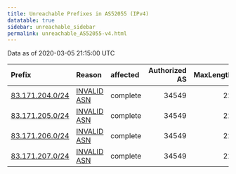 ```yaml
---
title: Unreachable Prefixes in AS52055 (IPv4)
datatable: true
sidebar: unreachable_sidebar
permalink: unreachable_AS52055-v4.html
---
```


Data as of 2020-03-05 21:15:00 UTC


<div class="datatable-begin"></div>

| Prefix                                                   | Reason                                                                                                 | affected   |   Authorized AS |   MaxLength | Anchor                                         |   unreachable /24s |
|:---------------------------------------------------------|:-------------------------------------------------------------------------------------------------------|:-----------|----------------:|------------:|:-----------------------------------------------|-------------------:|
| [83.171.204.0/24](https://stat.ripe.net/83.171.204.0/24) | [INVALID ASN](https://rpki-validator.ripe.net/announcement-preview?asn=AS52055&prefix=83.171.204.0/24) | complete   |           34549 |          22 | [RIPE](unreachable_RIPE_NCC_RPKI_Root-v4.html) |                  1 |
| [83.171.205.0/24](https://stat.ripe.net/83.171.205.0/24) | [INVALID ASN](https://rpki-validator.ripe.net/announcement-preview?asn=AS52055&prefix=83.171.205.0/24) | complete   |           34549 |          22 | [RIPE](unreachable_RIPE_NCC_RPKI_Root-v4.html) |                  1 |
| [83.171.206.0/24](https://stat.ripe.net/83.171.206.0/24) | [INVALID ASN](https://rpki-validator.ripe.net/announcement-preview?asn=AS52055&prefix=83.171.206.0/24) | complete   |           34549 |          22 | [RIPE](unreachable_RIPE_NCC_RPKI_Root-v4.html) |                  1 |
| [83.171.207.0/24](https://stat.ripe.net/83.171.207.0/24) | [INVALID ASN](https://rpki-validator.ripe.net/announcement-preview?asn=AS52055&prefix=83.171.207.0/24) | complete   |           34549 |          22 | [RIPE](unreachable_RIPE_NCC_RPKI_Root-v4.html) |                  1 |

<div class="datatable-end"></div>